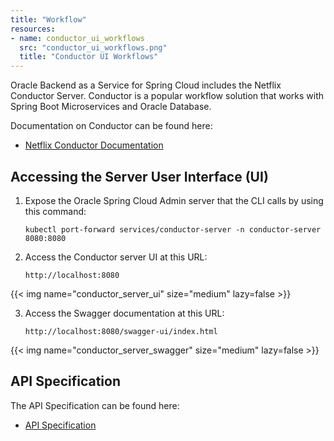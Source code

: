 ```yaml
---
title: "Workflow"
resources:
- name: conductor_ui_workflows
  src: "conductor_ui_workflows.png"
  title: "Conductor UI Workflows"
---
```


Oracle Backend as a Service for Spring Cloud includes the Netflix Conductor Server. Conductor is a popular workflow solution that
works with Spring Boot Microservices and Oracle Database.

Documentation on Conductor can be found here:

* [Netflix Conductor Documentation](https://conductor.netflix.com/)

## Accessing the Server User Interface (UI)

1. Expose the Oracle Spring Cloud Admin server that the CLI calls by using this command:

    ```shell
    kubectl port-forward services/conductor-server -n conductor-server 8080:8080
    ```

2. Access the Conductor server UI at this URL:

    ```shell
    http://localhost:8080
    ```

<!-- spellchecker-disable -->
{{< img name="conductor_server_ui" size="medium" lazy=false >}}
<!-- spellchecker-enable -->

3. Access the Swagger documentation at this URL:

    ```shell
    http://localhost:8080/swagger-ui/index.html
    ```

<!-- spellchecker-disable -->
{{< img name="conductor_server_swagger" size="medium" lazy=false >}}
<!-- spellchecker-enable -->

## API Specification

The API Specification can be found here:

* [API Specification](https://conductor.netflix.com/apispec.html)

